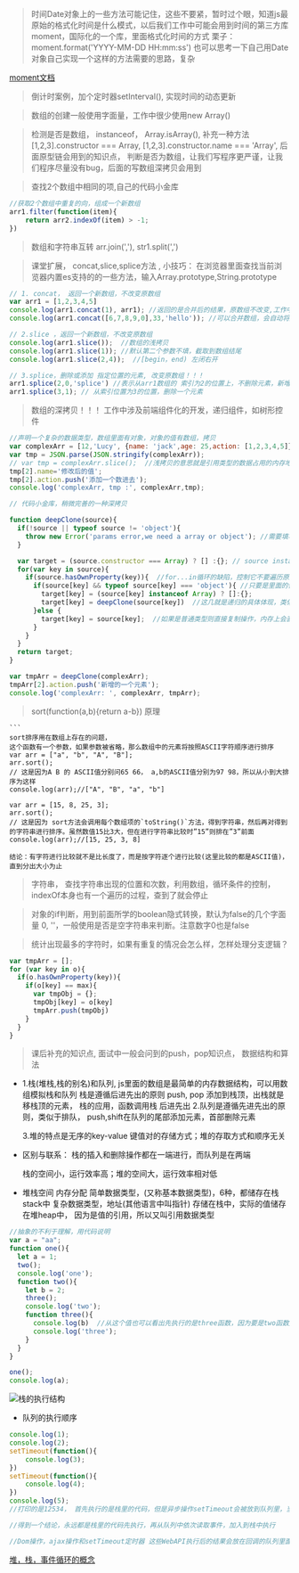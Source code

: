 > 时间Date对象上的一些方法可能记住，这些不要紧，暂时过个眼，知道js最原始的格式化时间是什么模式，以后我们工作中可能会用到时间的第三方库moment，国际化的一个库，里面格式化时间的方式  栗子： moment.format('YYYY-MM-DD  HH:mm:ss') 也可以思考一下自己用Date对象自己实现一个这样的方法需要的思路，复杂

[moment文档](http://momentjs.cn/docs/)



> 倒计时案例，加个定时器setInterval(), 实现时间的动态更新

> 数组的创建一般使用字面量，工作中很少使用new Array()

> 检测是否是数组， instanceof， Array.isArray(), 补充一种方法 [1,2,3].constructor === Array, [1,2,3].constructor.name === 'Array',  后面原型链会用到的知识点， 判断是否为数组，让我们写程序更严谨，让我们程序尽量没有bug，后面的写数组深拷贝会用到





> 查找2个数组中相同的项,自己的代码小金库

```javascript
//获取2个数组中重复的向，组成一个新数组
arr1.filter(function(item){
    return arr2.indexOf(item) > -1;
})
```

>数组和字符串互转 arr.join(','), str1.split(',')

> 课堂扩展， concat,slice,splice方法 , 小技巧： 在浏览器里面查找当前浏览器内置es支持的的一些方法，输入Array.prototype,String.prototype

```javascript
// 1. concat， 返回一个新数组，不改变原数组
var arr1 = [1,2,3,4,5]
console.log(arr1.concat(1), arr1); //返回的是合并后的结果，原数组不改变,工作中可以定义一个新数组去接收它
console.log(arr1.concat([6,7,8,9,0],33,'hello')); //可以合并数组，会自动将所有值连接起来

// 2.slice ，返回一个新数组，不改变原数组
console.log(arr1.slice());  //数组的浅拷贝
console.log(arr1.slice(1)); //默认第二个参数不填，截取到数组结尾
console.log(arr1.slice(2,4));  //[begin，end) 左闭右开

// 3.splice，删除或添加 指定位置的元素, 改变原数组！！！
arr1.splice(2,0,'splice') //表示从arr1数组的 索引为2的位置上，不删除元素，新增一个元素‘splice’， 返回删除的元素组成的数组，这里为[]
arr1.splice(3,1); // 从索引位置为3的位置，删除一个元素
```



> 数组的深拷贝！！！  工作中涉及前端组件化的开发，递归组件，如树形控件

```javascript
//声明一个复杂的数据类型，数组里面有对象，对象的值有数组，拷贝
var complexArr = [12,'Lucy', {name: 'jack',age: 25,action: [1,2,3,4,5]}];
var tmp = JSON.parse(JSON.stringify(complexArr));
// var tmp = complexArr.slice();  //浅拷贝的意思就是引用类型的数据占用的内存地址是同一个，修改一个变量，另一个变量的引用类型的值也会发生改变
tmp[2].name='修改后的值';
tmp[2].action.push('添加一个数进去');
console.log('complexArr, tmp :', complexArr,tmp);

// 代码小金库，稍微完善的一种深拷贝

function deepClone(source){
  if(!source || typeof source != 'object'){
    throw new Error('params error,we need a array or object'); //需要填写一个正确的参数,英文显得专业
  }

  var target = (source.constructor === Array) ? [] :{}; // source instanceof Array
  for(var key in source){
    if(source.hasOwnProperty(key)){  //for...in循环的缺陷，控制它不要遍历原型链上的数据
      if(source[key] && typeof source[key] === 'object'){ //只要是里面的值还是 数组或者对象就在调用这个函数，简称递归
        target[key] = (source[key] instanceof Array) ? []:{};
        target[key] = deepClone(source[key])  //这几就是递归的具体体现，类似于循环，有结束条件
      }else {
        target[key] = source[key];  //如果是普通类型则直接复制操作，内存上会直接生成一个新的地址
      }
    }
  }
  return target;
}

var tmpArr = deepClone(complexArr);
tmpArr[2].action.push('新增的一个元素');
console.log('complexArr: ', complexArr, tmpArr);

```



> sort(function(a,b){return a-b}) 原理

```
​```
sort排序用在数组上存在的问题，
这个函数有一个参数，如果参数被省略，那么数组中的元素将按照ASCII字符顺序进行排序
var arr = ["a", "b", "A", "B"];
arr.sort();
// 这是因为A B 的 ASCII值分别问65 66， a,b的ASCII值分别为97 98，所以从小到大排序为这样
console.log(arr);//["A", "B", "a", "b"]

var arr = [15, 8, 25, 3];
arr.sort();
// 这是因为 sort方法会调用每个数组项的`toString()`方法，得到字符串，然后再对得到的字符串进行排序。虽然数值15比3大，但在进行字符串比较时”15”则排在”3”前面
console.log(arr);//[15, 25, 3, 8]

结论：有字符进行比较就不是比长度了，而是按字符逐个进行比较(这里比较的都是ASCII值)，直到分出大小为止
```




> 字符串， 查找字符串出现的位置和次数，利用数组，循环条件的控制，indexOf本身也有一个遍历的过程，查到了就会停止

> 对象的if判断，用到前面所学的boolean隐式转换，默认为false的几个字面量 0, ''，一般使用是否是空字符串来判断。注意数字0也是false

> 统计出现最多的字符时，如果有重复的情况会怎么样，怎样处理分支逻辑？

```javascript
var tmpArr = [];
for (var key in o){
  if(o.hasOwnProperty(key)){
    if(o[key] == max){
      var tmpObj = {};
      tmpObj[key] = o[key]
      tmpArr.push(tmpObj)
    }
  }
}
```







> 课后补充的知识点,   面试中一般会问到的push，pop知识点， 数据结构和算法 

+ 1.栈(堆栈,栈的别名)和队列, js里面的数组是最简单的内存数据结构，可以用数组模拟栈和队列
  栈是遵循后进先出的原则   push, pop 添加到栈顶，出栈就是移栈顶的元素， 栈的应用，函数调用栈 后进先出
  2.队列是遵循先进先出的原则，类似于排队， push,shift在队列的尾部添加元素，首部删除元素

  3.堆的特点是无序的key-value 键值对的存储方式；堆的存取方式和顺序无关

+ 区别与联系：
  栈的插入和删除操作都在一端进行，而队列是在两端

  栈的空间小，运行效率高；堆的空间大，运行效率相对低

+ 堆栈空间 内存分配
  简单数据类型，(又称基本数据类型)，6种，都储存在栈stack中
  复杂数据类型，地址(其他语言中叫指针) 存储在栈中，实际的值储存在堆heap中， 因为是值的引用，所以又叫引用数据类型

```javascript
//抽象的不利于理解，用代码说明
var a = "aa";
function one(){
  let a = 1;
  two();
  console.log('one');
  function two(){
    let b = 2;
    three();
    console.log('two');
    function three(){
      console.log(b)  //从这个值也可以看出先执行的是three函数，因为要是two函数先执行后销毁了，那three就拿不到变量b的值了，所以是后进先出three
      console.log('three');
    }
  }
}

one();
console.log(a);
```

![栈的执行结构](http://polq3xi73.bkt.clouddn.com/js_062_%E6%A0%88%E7%9A%84%E6%89%A7%E8%A1%8C%E9%A1%BA%E5%BA%8F.png)





+ 队列的执行顺序

```javascript
console.log(1);
console.log(2);
setTimeout(function(){
    console.log(3);
})
setTimeout(function(){
    console.log(4);
})
console.log(5);
//打印的是12534， 首先执行的是栈里的代码，但是异步操作setTimeout会被放到队列里，当栈里的代码执行完毕后，再从队列里面依次添加任务到栈里执行，先调用的就先执行， 先进先出

//得到一个结论，永远都是栈里的代码先执行，再从队列中依次读取事件，加入到栈中执行

//Dom操作，ajax操作和setTimeout定时器 这些WebAPI执行后的结果会放在回调的队列里面，当栈里的程序走完之后(先进后出)，再从任务队列里中读取事件，放到执行栈中依次执行(先进先出)，这个过程是循环不断的，  这就是程序的流程
```



[堆，栈，事件循环的概念](https://juejin.im/post/5b1deac06fb9a01e643e2a95)


